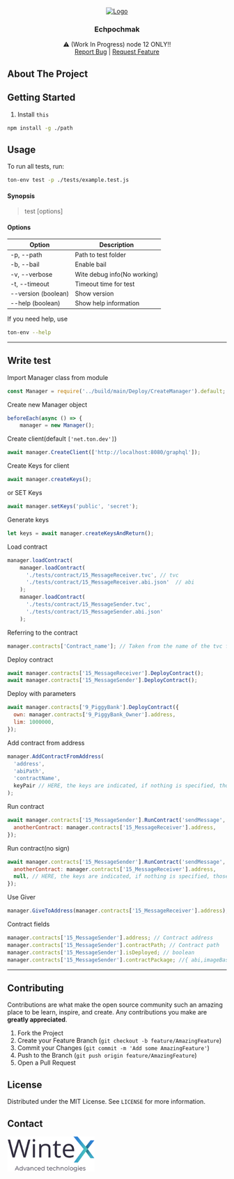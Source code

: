 <!-- PROJECT LOGO -->
<br />
<p align="center">
  <a href="https://gitlab.wintex.pro/ton/environment">
    <img src="https://i.imgur.com/PLFUcbp.jpg" alt="Logo" width="300" height="300">
  </a>

  <h3 align="center">Echpochmak</h3>

  <p align="center">
    ⚠️ (Work In Progress) node 12 ONLY!!
    <br />
    <a href="https://gitlab.wintex.pro/ton/environment/-/issues">Report Bug</a> |
    <a href="https://gitlab.wintex.pro/ton/environment/-/issues">Request Feature</a>
    <br />
  </p>

</p>

<!-- ABOUT THE PROJECT -->

## About The Project

<!-- GETTING STARTED -->

## Getting Started

1. Install `this`

```sh
npm install -g ./path
```

<!-- USAGE EXAMPLES -->

## Usage

To run all tests, run:

```sh
ton-env test -p ./tests/example.test.js
```

#### Synopsis

> test [options]

#### Options

| Option              | Description                 |
| ------------------- | --------------------------- |
| -p, --path          | Path to test folder         |
| -b, --bail          | Enable bail                 |
| -v, --verbose       | Wite debug info(No working) |
| -t, --timeout       | Timeout time for test       |
| --version (boolean) | Show version                |
| --help (boolean)    | Show help information       |

If you need help, use

```sh
ton-env --help
```

---

## Write test

Import Manager class from module

```js
const Manager = require('../build/main/Deploy/CreateManager').default;
```

Create new Manager object

```js
beforeEach(async () => {
    manager = new Manager();
```

Create client(default `['net.ton.dev']`)

```js
await manager.CreateClient(['http://localhost:8080/graphql']);
```

Create Keys for client

```js
await manager.createKeys();
```

or SET Keys

```js
await manager.setKeys('public', 'secret');
```

Generate keys

```js
let keys = await manager.createKeysAndReturn();
```

Load contract

```js
manager.loadContract(
    manager.loadContract(
      './tests/contract/15_MessageReceiver.tvc', // tvc
      './tests/contract/15_MessageReceiver.abi.json'  // abi
    );
    manager.loadContract(
      './tests/contract/15_MessageSender.tvc',
      './tests/contract/15_MessageSender.abi.json'
    );
```

Referring to the contract

```js
manager.contracts['Contract_name']; // Taken from the name of the tvc file without extension
```

Deploy contract

```js
await manager.contracts['15_MessageReceiver'].DeployContract();
await manager.contracts['15_MessageSender'].DeployContract();
```

Deploy with parameters

```js
await manager.contracts['9_PiggyBank'].DeployContract({
  own: manager.contracts['9_PiggyBank_Owner'].address,
  lim: 1000000,
});
```

Add contract from address

```js
manager.AddContractFromAddress(
  'address',
  'abiPath',
  'contractName',
  keyPair // HERE, the keys are indicated, if nothing is specified, those inside the contract object are used
);
```

Run contract

```js
await manager.contracts['15_MessageSender'].RunContract('sendMessage', {
  anotherContract: manager.contracts['15_MessageReceiver'].address,
});
```

Run contract(no sign)

```js
await manager.contracts['15_MessageSender'].RunContract('sendMessage', {
  anotherContract: manager.contracts['15_MessageReceiver'].address,
  null, // HERE, the keys are indicated, if nothing is specified, those inside the contract object are used (see below)
});
```

Use Giver

```js
manager.GiveToAddress(manager.contracts['15_MessageReceiver'].address); // give 1000000000000000 gram
```

Contract fields

```js
manager.contracts['15_MessageSender'].address; // Contract address
manager.contracts['15_MessageSender'].contractPath; // Contract path
manager.contracts['15_MessageSender'].isDeployed; // boolean
manager.contracts['15_MessageSender'].contractPackage; //{ abi,imageBase64 }
```

---

<!-- ROADMAP -->

<!-- CONTRIBUTING -->

## Contributing

Contributions are what make the open source community such an amazing place to be learn, inspire, and create. Any contributions you make are **greatly appreciated**.

1. Fork the Project
2. Create your Feature Branch (`git checkout -b feature/AmazingFeature`)
3. Commit your Changes (`git commit -m 'Add some AmazingFeature'`)
4. Push to the Branch (`git push origin feature/AmazingFeature`)
5. Open a Pull Request

<!-- LICENSE -->

## License

Distributed under the MIT License. See `LICENSE` for more information.

<!-- CONTACT -->

## Contact

<a href="http://wintex.pro/" target="_blank">
  <img src="https://github.com/halva-suite/assets/blob/master/wintex.png?raw=true" width="200" />
</a>

<!-- MARKDOWN LINKS & IMAGES -->
<!-- https://www.markdownguide.org/basic-syntax/#reference-style-links -->
